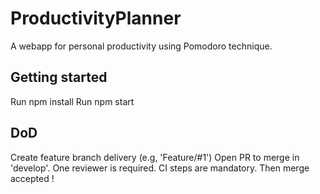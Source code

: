 # ProductivityPlanner

A webapp for personal productivity using Pomodoro technique.

## Getting started

Run npm install
Run npm start

## DoD

Create feature branch delivery (e.g, 'Feature/#1') Open PR to merge in 'develop'. One reviewer is required. CI steps are mandatory. Then merge accepted !
